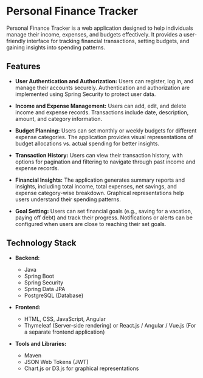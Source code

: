 # Personal Finance Tracker

Personal Finance Tracker is a web application designed to help individuals manage their income, expenses, and budgets effectively. It provides a user-friendly interface for tracking financial transactions, setting budgets, and gaining insights into spending patterns.

## Features

- **User Authentication and Authorization:** Users can register, log in, and manage their accounts securely. Authentication and authorization are implemented using Spring Security to protect user data.

- **Income and Expense Management:** Users can add, edit, and delete income and expense records. Transactions include date, description, amount, and category information.

- **Budget Planning:** Users can set monthly or weekly budgets for different expense categories. The application provides visual representations of budget allocations vs. actual spending for better insights.

- **Transaction History:** Users can view their transaction history, with options for pagination and filtering to navigate through past income and expense records.

- **Financial Insights:** The application generates summary reports and insights, including total income, total expenses, net savings, and expense category-wise breakdown. Graphical representations help users understand their spending patterns.

- **Goal Setting:** Users can set financial goals (e.g., saving for a vacation, paying off debt) and track their progress. Notifications or alerts can be configured when users are close to reaching their set goals.

## Technology Stack

- **Backend:**
  - Java
  - Spring Boot
  - Spring Security
  - Spring Data JPA
  - PostgreSQL (Database)

- **Frontend:**
  - HTML, CSS, JavaScript, Angular
  - Thymeleaf (Server-side rendering) or React.js / Angular / Vue.js (For a separate frontend application)

- **Tools and Libraries:**
  - Maven
  - JSON Web Tokens (JWT)
  - Chart.js or D3.js for graphical representations
